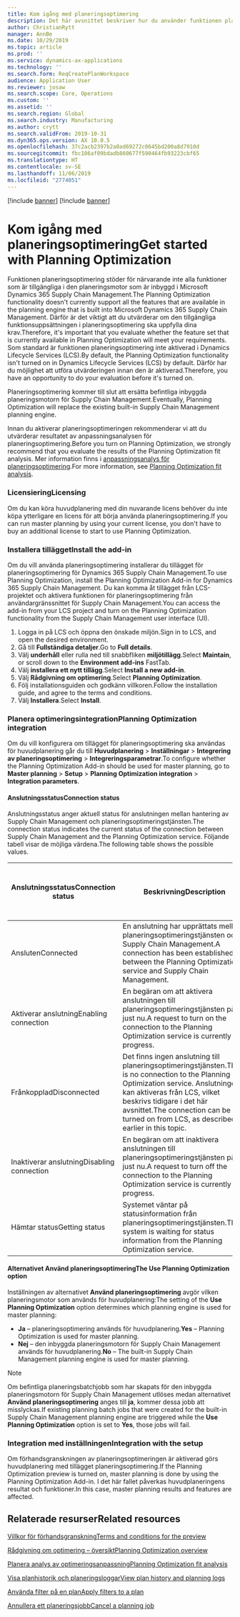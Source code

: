 ```yaml
---
title: Kom igång med planeringsoptimering
description: Det här avsnittet beskriver hur du använder funktionen planeringsoptimering.
author: ChristianRytt
manager: AnnBe
ms.date: 10/29/2019
ms.topic: article
ms.prod: ''
ms.service: dynamics-ax-applications
ms.technology: ''
ms.search.form: ReqCreatePlanWorkspace
audience: Application User
ms.reviewer: josaw
ms.search.scope: Core, Operations
ms.custom: ''
ms.assetid: ''
ms.search.region: Global
ms.search.industry: Manufacturing
ms.author: crytt
ms.search.validFrom: 2019-10-31
ms.dyn365.ops.version: AX 10.0.5
ms.openlocfilehash: 37c2acb2397b2a0ad69272c0645bd200a8d7910d
ms.sourcegitcommit: fbc106af09bdadb860677f590464fb93223cbf65
ms.translationtype: HT
ms.contentlocale: sv-SE
ms.lasthandoff: 11/06/2019
ms.locfileid: "2774051"
---
```

[!include [banner](../../includes/preview-banner.md)]
[!include [banner](../../includes/banner.md)]

# <a name="get-started-with-planning-optimization"></a><span data-ttu-id="a15e8-103">Kom igång med planeringsoptimering</span><span class="sxs-lookup"><span data-stu-id="a15e8-103">Get started with Planning Optimization</span></span>

<span data-ttu-id="a15e8-104">Funktionen planeringsoptimering stöder för närvarande inte alla funktioner som är tillgängliga i den planeringsmotor som är inbyggd i Microsoft Dynamics 365 Supply Chain Management.</span><span class="sxs-lookup"><span data-stu-id="a15e8-104">The Planning Optimization functionality doesn't currently support all the features that are available in the planning engine that is built into Microsoft Dynamics 365 Supply Chain Management.</span></span> <span data-ttu-id="a15e8-105">Därför är det viktigt att du utvärderar om den tillgängliga funktionsuppsättningen i planeringsoptimering ska uppfylla dina krav.</span><span class="sxs-lookup"><span data-stu-id="a15e8-105">Therefore, it's important that you evaluate whether the feature set that is currently available in Planning Optimization will meet your requirements.</span></span> <span data-ttu-id="a15e8-106">Som standard är funktionen planeringsoptimering inte aktiverad i Dynamics Lifecycle Services (LCS).</span><span class="sxs-lookup"><span data-stu-id="a15e8-106">By default, the Planning Optimization functionality isn't turned on in Dynamics Lifecycle Services (LCS) by default.</span></span> <span data-ttu-id="a15e8-107">Därför har du möjlighet att utföra utvärderingen innan den är aktiverad.</span><span class="sxs-lookup"><span data-stu-id="a15e8-107">Therefore, you have an opportunity to do your evaluation before it's turned on.</span></span>

<span data-ttu-id="a15e8-108">Planeringsoptimering kommer till slut att ersätta befintliga inbyggda planeringsmotorn för Supply Chain Management.</span><span class="sxs-lookup"><span data-stu-id="a15e8-108">Eventually, Planning Optimization will replace the existing built-in Supply Chain Management planning engine.</span></span>

<span data-ttu-id="a15e8-109">Innan du aktiverar planeringsoptimeringen rekommenderar vi att du utvärderar resultatet av anpassningsanalysen för planeringsoptimering.</span><span class="sxs-lookup"><span data-stu-id="a15e8-109">Before you turn on Planning Optimization, we strongly recommend that you evaluate the results of the Planning Optimization fit analysis.</span></span> <span data-ttu-id="a15e8-110">Mer information finns i [anpassningsanalys för planeringsoptimering](planning-optimization-fit-analysis.md).</span><span class="sxs-lookup"><span data-stu-id="a15e8-110">For more information, see [Planning Optimization fit analysis](planning-optimization-fit-analysis.md).</span></span>

### <a name="licensing"></a><span data-ttu-id="a15e8-111">Licensiering</span><span class="sxs-lookup"><span data-stu-id="a15e8-111">Licensing</span></span>

<span data-ttu-id="a15e8-112">Om du kan köra huvudplanering med din nuvarande licens behöver du inte köpa ytterligare en licens för att börja använda planeringsoptimering.</span><span class="sxs-lookup"><span data-stu-id="a15e8-112">If you can run master planning by using your current license, you don't have to buy an additional license to start to use Planning Optimization.</span></span>

### <a name="install-the-add-in"></a><span data-ttu-id="a15e8-113">Installera tillägget</span><span class="sxs-lookup"><span data-stu-id="a15e8-113">Install the add-in</span></span>

<span data-ttu-id="a15e8-114">Om du vill använda planeringsoptimering installerar du tillägget för planeringsoptimering för Dynamics 365 Supply Chain Management.</span><span class="sxs-lookup"><span data-stu-id="a15e8-114">To use Planning Optimization, install the Planning Optimization Add-in for Dynamics 365 Supply Chain Management.</span></span> <span data-ttu-id="a15e8-115">Du kan komma åt tillägget från LCS-projektet och aktivera funktionen för planeringsoptimering från användargränssnittet för Supply Chain Management.</span><span class="sxs-lookup"><span data-stu-id="a15e8-115">You can access the add-in from your LCS project and turn on the Planning Optimization functionality from the Supply Chain Management user interface (UI).</span></span>

1. <span data-ttu-id="a15e8-116">Logga in på LCS och öppna den önskade miljön.</span><span class="sxs-lookup"><span data-stu-id="a15e8-116">Sign in to LCS, and open the desired environment.</span></span>
1. <span data-ttu-id="a15e8-117">Gå till **Fullständiga detaljer**.</span><span class="sxs-lookup"><span data-stu-id="a15e8-117">Go to **Full details**.</span></span>
1. <span data-ttu-id="a15e8-118">Välj **underhåll** eller rulla ned till snabbfliken **miljötillägg**.</span><span class="sxs-lookup"><span data-stu-id="a15e8-118">Select **Maintain**, or scroll down to the **Environment add-ins** FastTab.</span></span>
1. <span data-ttu-id="a15e8-119">Välj **installera ett nytt tillägg**.</span><span class="sxs-lookup"><span data-stu-id="a15e8-119">Select **Install a new add-in**.</span></span>
1. <span data-ttu-id="a15e8-120">Välj **Rådgivning om optimering**.</span><span class="sxs-lookup"><span data-stu-id="a15e8-120">Select **Planning Optimization**.</span></span>
1. <span data-ttu-id="a15e8-121">Följ installationsguiden och godkänn villkoren.</span><span class="sxs-lookup"><span data-stu-id="a15e8-121">Follow the installation guide, and agree to the terms and conditions.</span></span>
1. <span data-ttu-id="a15e8-122">Välj **Installera**.</span><span class="sxs-lookup"><span data-stu-id="a15e8-122">Select **Install**.</span></span>

### <a name="planning-optimization-integration"></a><span data-ttu-id="a15e8-123">Planera optimeringsintegration</span><span class="sxs-lookup"><span data-stu-id="a15e8-123">Planning Optimization integration</span></span>

<span data-ttu-id="a15e8-124">Om du vill konfigurera om tillägget för planeringsoptimering ska användas för huvudplanering går du till **Huvudplanering** \> **Inställningar** \> **Integrering av planeringsoptimering** \> **Integreringsparametrar**.</span><span class="sxs-lookup"><span data-stu-id="a15e8-124">To configure whether the Planning Optimization Add-in should be used for master planning, go to **Master planning** \> **Setup** \> **Planning Optimization integration** \> **Integration parameters**.</span></span>

#### <a name="connection-status"></a><span data-ttu-id="a15e8-125">Anslutningsstatus</span><span class="sxs-lookup"><span data-stu-id="a15e8-125">Connection status</span></span>

<span data-ttu-id="a15e8-126">Anslutningsstatus anger aktuell status för anslutningen mellan hantering av Supply Chain Management och planeringsoptimeringstjänsten.</span><span class="sxs-lookup"><span data-stu-id="a15e8-126">The connection status indicates the current status of the connection between Supply Chain Management and the Planning Optimization service.</span></span> <span data-ttu-id="a15e8-127">Följande tabell visar de möjliga värdena.</span><span class="sxs-lookup"><span data-stu-id="a15e8-127">The following table shows the possible values.</span></span>

| <span data-ttu-id="a15e8-128">Anslutningsstatus</span><span class="sxs-lookup"><span data-stu-id="a15e8-128">Connection status</span></span> | <span data-ttu-id="a15e8-129">Beskrivning</span><span class="sxs-lookup"><span data-stu-id="a15e8-129">Description</span></span> | <span data-ttu-id="a15e8-130">Kan planeringsoptimering användas?</span><span class="sxs-lookup"><span data-stu-id="a15e8-130">Can Planning Optimization be used?</span></span> |
|---|---|---|
| <span data-ttu-id="a15e8-131">Ansluten</span><span class="sxs-lookup"><span data-stu-id="a15e8-131">Connected</span></span> | <span data-ttu-id="a15e8-132">En anslutning har upprättats mellan planeringsoptimeringstjänsten och Supply Chain Management.</span><span class="sxs-lookup"><span data-stu-id="a15e8-132">A connection has been established between the Planning Optimization service and Supply Chain Management.</span></span> | <span data-ttu-id="a15e8-133">Ja</span><span class="sxs-lookup"><span data-stu-id="a15e8-133">Yes</span></span> |
| <span data-ttu-id="a15e8-134">Aktiverar anslutning</span><span class="sxs-lookup"><span data-stu-id="a15e8-134">Enabling connection</span></span> | <span data-ttu-id="a15e8-135">En begäran om att aktivera anslutningen till planeringsoptimeringstjänsten pågår just nu.</span><span class="sxs-lookup"><span data-stu-id="a15e8-135">A request to turn on the connection to the Planning Optimization service is currently in progress.</span></span> | <span data-ttu-id="a15e8-136">Nej</span><span class="sxs-lookup"><span data-stu-id="a15e8-136">No</span></span> |
| <span data-ttu-id="a15e8-137">Frånkopplad</span><span class="sxs-lookup"><span data-stu-id="a15e8-137">Disconnected</span></span> | <span data-ttu-id="a15e8-138">Det finns ingen anslutning till planeringsoptimeringstjänsten.</span><span class="sxs-lookup"><span data-stu-id="a15e8-138">There is no connection to the Planning Optimization service.</span></span> <span data-ttu-id="a15e8-139">Anslutningen kan aktiveras från LCS, vilket beskrivs tidigare i det här avsnittet.</span><span class="sxs-lookup"><span data-stu-id="a15e8-139">The connection can be turned on from LCS, as described earlier in this topic.</span></span> | <span data-ttu-id="a15e8-140">Nej</span><span class="sxs-lookup"><span data-stu-id="a15e8-140">No</span></span> |
| <span data-ttu-id="a15e8-141">Inaktiverar anslutning</span><span class="sxs-lookup"><span data-stu-id="a15e8-141">Disabling connection</span></span> | <span data-ttu-id="a15e8-142">En begäran om att inaktivera anslutningen till planeringsoptimeringstjänsten pågår just nu.</span><span class="sxs-lookup"><span data-stu-id="a15e8-142">A request to turn off the connection to the Planning Optimization service is currently in progress.</span></span> | <span data-ttu-id="a15e8-143">Nej</span><span class="sxs-lookup"><span data-stu-id="a15e8-143">No</span></span> |
| <span data-ttu-id="a15e8-144">Hämtar status</span><span class="sxs-lookup"><span data-stu-id="a15e8-144">Getting status</span></span> | <span data-ttu-id="a15e8-145">Systemet väntar på statusinformation från planeringsoptimeringstjänsten.</span><span class="sxs-lookup"><span data-stu-id="a15e8-145">The system is waiting for status information from the Planning Optimization service.</span></span> | <span data-ttu-id="a15e8-146">Nej</span><span class="sxs-lookup"><span data-stu-id="a15e8-146">No</span></span> |

#### <a name="the-use-planning-optimization-option"></a><span data-ttu-id="a15e8-147">Alternativet Använd planeringsoptimering</span><span class="sxs-lookup"><span data-stu-id="a15e8-147">The Use Planning Optimization option</span></span>

<span data-ttu-id="a15e8-148">Inställningen av alternativet **Använd planeringsoptimering** avgör vilken planeringsmotor som används för huvudplanering:</span><span class="sxs-lookup"><span data-stu-id="a15e8-148">The setting of the **Use Planning Optimization** option determines which planning engine is used for master planning:</span></span>

- <span data-ttu-id="a15e8-149">**Ja** – planeringsoptimering används för huvudplanering.</span><span class="sxs-lookup"><span data-stu-id="a15e8-149">**Yes** – Planning Optimization is used for master planning.</span></span>
- <span data-ttu-id="a15e8-150">**Nej** – den inbyggda planeringsmotorn för Supply Chain Management används för huvudplanering.</span><span class="sxs-lookup"><span data-stu-id="a15e8-150">**No** – The built-in Supply Chain Management planning engine is used for master planning.</span></span>

> [!NOTE]
> <span data-ttu-id="a15e8-151">Om befintliga planeringsbatchjobb som har skapats för den inbyggda planeringsmotorn för Supply Chain Management utlöses medan alternativet **Använd planeringsoptimering** anges till **ja**, kommer dessa jobb att misslyckas.</span><span class="sxs-lookup"><span data-stu-id="a15e8-151">If existing planning batch jobs that were created for the built-in Supply Chain Management planning engine are triggered while the **Use Planning Optimization** option is set to **Yes**, those jobs will fail.</span></span>

### <a name="integration-with-the-setup"></a><span data-ttu-id="a15e8-152">Integration med inställningen</span><span class="sxs-lookup"><span data-stu-id="a15e8-152">Integration with the setup</span></span>

<span data-ttu-id="a15e8-153">Om förhandsgranskningen av planeringsoptimeringen är aktiverad görs huvudplanering med tillägget planeringsoptimering.</span><span class="sxs-lookup"><span data-stu-id="a15e8-153">If the Planning Optimization preview is turned on, master planning is done by using the Planning Optimization Add-in.</span></span> <span data-ttu-id="a15e8-154">I det här fallet påverkas huvudplaneringens resultat och funktioner.</span><span class="sxs-lookup"><span data-stu-id="a15e8-154">In this case, master planning results and features are affected.</span></span>

## <a name="related-resources"></a><span data-ttu-id="a15e8-155">Relaterade resurser</span><span class="sxs-lookup"><span data-stu-id="a15e8-155">Related resources</span></span>

[<span data-ttu-id="a15e8-156">Villkor för förhandsgranskning</span><span class="sxs-lookup"><span data-stu-id="a15e8-156">Terms and conditions for the preview</span></span>](https://go.microsoft.com/fwlink/?linkid=2015274)

[<span data-ttu-id="a15e8-157">Rådgivning om optimering – översikt</span><span class="sxs-lookup"><span data-stu-id="a15e8-157">Planning Optimization overview</span></span>](planning-optimization-overview.md)

[<span data-ttu-id="a15e8-158">Planera analys av optimeringsanpassning</span><span class="sxs-lookup"><span data-stu-id="a15e8-158">Planning Optimization fit analysis</span></span>](planning-optimization-fit-analysis.md)

[<span data-ttu-id="a15e8-159">Visa planhistorik och planeringsloggar</span><span class="sxs-lookup"><span data-stu-id="a15e8-159">View plan history and planning logs</span></span>](plan-history-logs.md)

[<span data-ttu-id="a15e8-160">Använda filter på en plan</span><span class="sxs-lookup"><span data-stu-id="a15e8-160">Apply filters to a plan</span></span>](plan-filters.md)

[<span data-ttu-id="a15e8-161">Annullera ett planeringsjobb</span><span class="sxs-lookup"><span data-stu-id="a15e8-161">Cancel a planning job</span></span>](cancel-planning-job.md)
